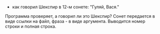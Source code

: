  - как говорил Шекспир в 12-м сонете: "Гуляй, Вася."
 
 Программа проверяет, а говорил ли это Шекспир?
 Сонет передается в виде ссылки на файл, фраза - в виде аргумента.
 Выводится номер строки и полная строка.
